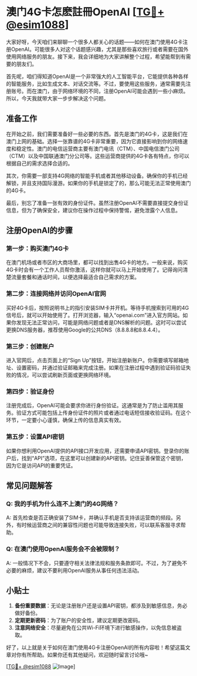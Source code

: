 # 澳门4G卡怎麽註冊OpenAI [[TG💪+ @esim1088](https://t.me/s/esim1088)]

大家好呀，今天咱们来聊聊一个很多人都关心的话题——如何在澳门使用4G卡注册OpenAI。可能很多人对这个话题感兴趣，尤其是那些喜欢旅行或者需要在国外使用网络服务的朋友。接下来，我会详细地为大家讲解整个过程，希望能帮到有需要的朋友们。

首先呢，咱们得知道OpenAI是一个非常强大的人工智能平台，它能提供各种各样的智能服务，比如生成文本、对话交流等。不过，要使用这些服务，通常需要先注册账号。而在澳门，由于网络环境的不同，注册OpenAI可能会遇到一些小麻烦。所以，今天我就带大家一步步解决这个问题。

## 准备工作

在开始之前，我们需要准备好一些必要的东西。首先是澳门的4G卡，这是我们在澳门上网的基础。选择一张靠谱的4G卡非常重要，因为它直接影响到你的网络速度和稳定性。澳门的电信运营商主要有澳门电讯（CTM）、中国电信澳门公司（CTM）以及中国联通澳门分公司等。这些运营商提供的4G卡各有特点，你可以根据自己的需求选择合适的。

其次，你需要一部支持4G网络的智能手机或者其他移动设备。确保你的手机已经解锁，并且支持国际漫游。如果你的手机是锁定了的，那么可能无法正常使用澳门的4G卡。

最后，别忘了准备一张有效的身份证件。虽然注册OpenAI不需要直接提交身份证信息，但为了确保安全，建议你在操作过程中保持警惕，避免泄露个人信息。

## 注册OpenAI的步骤

### 第一步：购买澳门4G卡

在澳门机场或者市区的大商场里，都可以找到出售4G卡的地方。一般来说，购买4G卡时会有一个工作人员帮你激活，这样你就可以马上开始使用了。记得询问清楚流量套餐和通话时间，以便选择最适合自己需求的方案。

### 第二步：连接网络并访问OpenAI官网

买好4G卡后，按照说明书上的指引安装SIM卡并开机。等待手机搜索到可用的4G信号后，就可以开始使用了。打开浏览器，输入“openai.com”进入官方网站。如果你发现无法正常访问，可能是网络问题或者是DNS解析的问题。这时可以尝试更换DNS服务器，推荐使用Google的公共DNS（8.8.8.8和8.8.4.4）。

### 第三步：创建账户

进入官网后，点击页面上的“Sign Up”按钮，开始注册新账户。你需要填写邮箱地址、设置密码，并通过验证邮箱来完成注册。如果在注册过程中遇到验证码验证失败的情况，可以尝试刷新页面或更换网络环境。

### 第四步：验证身份

注册完成后，OpenAI可能会要求你进行身份验证。这通常是为了防止滥用其服务。验证方式可能包括上传身份证件的照片或者通过电话短信接收验证码。在这个环节，一定要小心谨慎，确保上传的信息真实有效。

### 第五步：设置API密钥

如果你想利用OpenAI提供的API接口开发应用，还需要申请API密钥。登录你的账户后，找到“API”选项，在这里可以创建新的API密钥。记住妥善保管这个密钥，因为它是访问API的重要凭证。

## 常见问题解答

### Q: 我的手机为什么连不上澳门的4G网络？

A: 首先检查是否正确安装了SIM卡，并确认手机是否支持该运营商的频段。另外，有时候运营商之间的兼容性问题也可能导致连接失败，可以联系客服寻求帮助。

### Q: 在澳门使用OpenAI服务会不会被限制？

A: 一般情况下不会，只要遵守相关法律法规和服务条款即可。不过，为了避免不必要的麻烦，建议不要利用OpenAI服务从事任何违法活动。

## 小贴士

1. **备份重要数据**：无论是注册账户还是设置API密钥，都涉及到敏感信息，务必做好备份。
2. **定期更新密码**：为了账户的安全性，建议定期更改密码。
3. **注意网络安全**：尽量避免在公共Wi-Fi环境下进行敏感操作，以免信息被盗取。

好了，以上就是关于如何在澳门使用4G卡注册OpenAI的所有内容啦！希望这篇文章对你有所帮助。如果你还有其他疑问，欢迎随时留言讨论哦~

[[TG💪+ @esim1088](https://t.me/s/esim1088) ![Image](https://i.postimg.cc/4NQfJmqS/Snipaste-2025-05-13-00-14-12.png)]